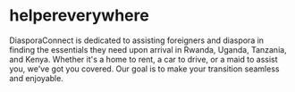 # helpereverywhere

DiasporaConnect is dedicated to assisting foreigners and diaspora in finding the essentials they need upon arrival in Rwanda, Uganda, Tanzania, and Kenya. Whether it's a home to rent, a car to drive, or a maid to assist you, we've got you covered. Our goal is to make your transition seamless and enjoyable.
